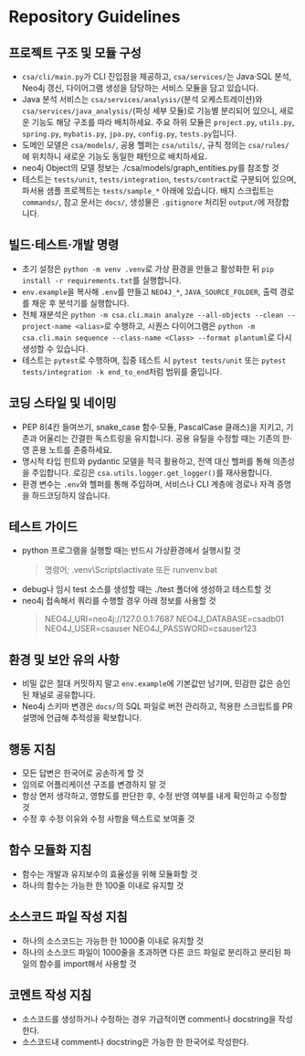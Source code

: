 # Repository Guidelines

## 프로젝트 구조 및 모듈 구성
- `csa/cli/main.py`가 CLI 진입점을 제공하고, `csa/services/`는 Java·SQL 분석, Neo4j 갱신, 다이어그램 생성을 담당하는 서비스 모듈을 담고 있습니다.
- Java 분석 서비스는 `csa/services/analysis/`(분석 오케스트레이션)와 `csa/services/java_analysis/`(파싱 세부 모듈)로 기능별 분리되어 있으니, 새로운 기능도 해당 구조를 따라 배치하세요. 주요 하위 모듈은 `project.py`, `utils.py`, `spring.py`, `mybatis.py`, `jpa.py`, `config.py`, `tests.py`입니다.
- 도메인 모델은 `csa/models/`, 공용 헬퍼는 `csa/utils/`, 규칙 정의는 `csa/rules/`에 위치하니 새로운 기능도 동일한 패턴으로 배치하세요.
- neo4j Object의 모델 정보는 ./csa/models/graph_entities.py를 참조할 것
- 테스트는 `tests/unit`, `tests/integration`, `tests/contract`로 구분되어 있으며, 파서용 샘플 프로젝트는 `tests/sample_*` 아래에 있습니다. 배치 스크립트는 `commands/`, 참고 문서는 `docs/`, 생성물은 `.gitignore` 처리된 `output/`에 저장합니다.

## 빌드·테스트·개발 명령
- 초기 설정은 `python -m venv .venv`로 가상 환경을 만들고 활성화한 뒤 `pip install -r requirements.txt`를 실행합니다.
- `env.example`을 복사해 `.env`를 만들고 `NEO4J_*`, `JAVA_SOURCE_FOLDER`, 출력 경로를 채운 후 분석기를 실행합니다.
- 전체 재분석은 `python -m csa.cli.main analyze --all-objects --clean --project-name <alias>`로 수행하고, 시퀀스 다이어그램은 `python -m csa.cli.main sequence --class-name <Class> --format plantuml`로 다시 생성할 수 있습니다.
- 테스트는 `pytest`로 수행하며, 집중 테스트 시 `pytest tests/unit` 또는 `pytest tests/integration -k end_to_end`처럼 범위를 줄입니다.

## 코딩 스타일 및 네이밍
- PEP 8(4칸 들여쓰기, snake_case 함수·모듈, PascalCase 클래스)을 지키고, 기존과 어울리는 간결한 독스트링을 유지합니다. 공용 유틸을 수정할 때는 기존의 한·영 혼용 노트를 존중하세요.
- 명시적 타입 힌트와 pydantic 모델을 적극 활용하고, 전역 대신 헬퍼를 통해 의존성을 주입합니다. 로깅은 `csa.utils.logger.get_logger()`를 재사용합니다.
- 환경 변수는 `.env`와 헬퍼를 통해 주입하며, 서비스나 CLI 계층에 경로나 자격 증명을 하드코딩하지 않습니다.

## 테스트 가이드
- python  프로그램을 실행할 때는 반드시 가상환경에서 실행시킬 것
  > 명령어; .venv\Scripts\activate 또든 runvenv.bat
- debug나 임시 test 소스를 생성할 때는 ./test 폴더에 생성하고 테스트할 것
- neo4j 접속해서 쿼리를 수행할 경우 아래 정보를 사용할 것
  > NEO4J_URI=neo4j://127.0.0.1:7687
  > NEO4J_DATABASE=csadb01
  > NEO4J_USER=csauser
  > NEO4J_PASSWORD=csauser123

## 환경 및 보안 유의 사항
- 비밀 값은 절대 커밋하지 말고 `env.example`에 기본값만 남기며, 민감한 값은 승인된 채널로 공유합니다.
- Neo4j 스키마 변경은 `docs/`의 SQL 파일로 버전 관리하고, 적용한 스크립트를 PR 설명에 언급해 추적성을 확보합니다.

## 행동 지침
- 모든 답변은 한국어로 공손하게 할 것
- 임의로 어플리케이션 구조를 변경하지 말 것
- 항상 면저 생각하고, 영향도를 판단한 후, 수정 반영 여부를 내게 확인하고 수정할 것
- 수정 후 수정 이유와 수정 사항을 텍스트로 보여줄 것

## 함수 모듈화 지침
- 함수는 개발과 유지보수의 효율성을 위해 모듈화할 것
- 하나의 함수는 가능한 한 100줄 이내로 유지할 것

## 소스코드 파일 작성 지침
- 하나의 소스코드는 가능한 한 1000줄 이내로 유지할 것
- 하나의 소스코드 파일이 1000줄을 초과하면 다른 코드 파일로 분리하고 분리된 파일의 함수를 import해서 사용할 것 

## 코멘트 작성 지침
- 소스코드를 생성하거나 수정하는 경우 가급적이면 comment나 docstring을 작성한다.
- 소스코드내 comment나 docstring은 가능한 한 한국어로 작성한다.
